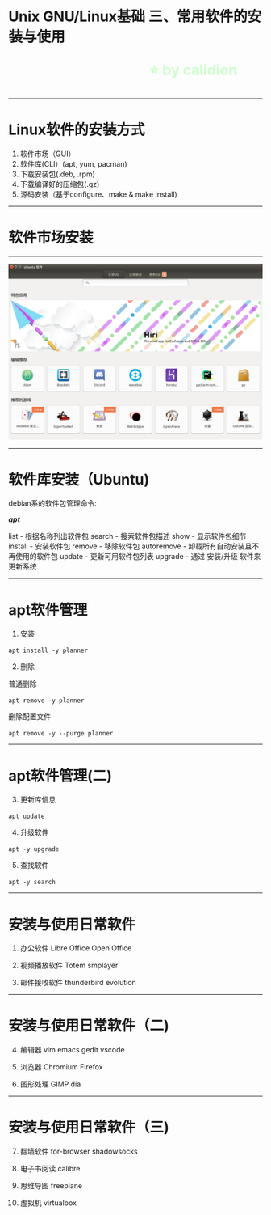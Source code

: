 <!--
$theme: gaia
template: gaia
-->


Unix
GNU/Linux基础
三、常用软件的安装与使用<p style="text-align:right;font-size:28px;margin-right:50px;color:#cFc;">:star: by calidion</p>
===
---
Linux软件的安装方式
===
1. 软件市场（GUI）
2. 软件库(CLI）(apt, yum, pacman)
3. 下载安装包(.deb, .rpm)
4. 下载编译好的压缩包(.gz)
5. 源码安装（基于configure、make & make install)

---
软件市场安装
===
---
![](./images/ubuntu/market.png)

---
软件库安装（Ubuntu)
===
debian系的软件包管理命令:

***apt***

  list - 根据名称列出软件包
  search - 搜索软件包描述
  show - 显示软件包细节
  install - 安装软件包
  remove - 移除软件包
  autoremove - 卸载所有自动安装且不再使用的软件包
  update - 更新可用软件包列表
  upgrade - 通过 安装/升级 软件来更新系统


---
apt软件管理
===
1. 安装


```apt install -y planner```

2. 删除

  普通删除

```apt remove -y planner```

  删除配置文件

```apt remove -y --purge planner```

---
apt软件管理(二)
===

3. 更新库信息

```apt update```

4. 升级软件

```apt -y upgrade```

5. 查找软件

```apt -y search```

---
安装与使用日常软件
===
1. 办公软件
Libre Office
Open Office

2. 视频播放软件
Totem
smplayer

3. 邮件接收软件
thunderbird
evolution

---
安装与使用日常软件（二)
===
4. 编辑器
vim
emacs
gedit
vscode

5. 浏览器
Chromium
Firefox

6. 图形处理
GIMP
dia

---
安装与使用日常软件（三)
===

7. 翻墙软件
tor-browser
shadowsocks

8. 电子书阅读
calibre

9. 思维导图
freeplane

10. 虚拟机
virtualbox


























